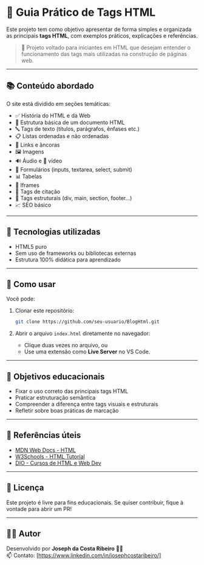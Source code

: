 # 📘 Guia Prático de Tags HTML

Este projeto tem como objetivo apresentar de forma simples e organizada as principais **tags HTML**, com exemplos práticos, explicações e referências.

> 🚀 Projeto voltado para iniciantes em HTML que desejam entender o funcionamento das tags mais utilizadas na construção de páginas web.

---

## 📚 Conteúdo abordado

O site está dividido em seções temáticas:

- ✅ História do HTML e da Web
- 🧱 Estrutura básica de um documento HTML
- 🔤 Tags de texto (títulos, parágrafos, ênfases etc.)
- 📋 Listas ordenadas e não ordenadas
- 🔗 Links e âncoras
- 🖼️ Imagens
- 🔊 Áudio e 🎥 vídeo
- 🧾 Formulários (inputs, textarea, select, submit)
- 📊 Tabelas
- 🧩 Iframes
- 💬 Tags de citação
- 🧱 Tags estruturais (div, main, section, footer...)
- 📈 SEO básico

---

## 🧪 Tecnologias utilizadas

- HTML5 puro
- Sem uso de frameworks ou bibliotecas externas
- Estrutura 100% didática para aprendizado

---

## 📂 Como usar

Você pode:
1. Clonar este repositório:
   ```bash
   git clone https://github.com/seu-usuario/BlogHtml.git
   ```

2. Abrir o arquivo `index.html` diretamente no navegador:
   - Clique duas vezes no arquivo, ou
   - Use uma extensão como **Live Server** no VS Code.

---

## 🧠 Objetivos educacionais

- Fixar o uso correto das principais tags HTML
- Praticar estruturação semântica
- Compreender a diferença entre tags visuais e estruturais
- Refletir sobre boas práticas de marcação

---

## 🔗 Referências úteis

- [MDN Web Docs - HTML](https://developer.mozilla.org/pt-BR/docs/Web/HTML)
- [W3Schools - HTML Tutorial](https://www.w3schools.com/html/)
- [DIO - Cursos de HTML e Web Dev](https://www.dio.me)

---

## 📝 Licença

Este projeto é livre para fins educacionais. Se quiser contribuir, fique à vontade para abrir um PR!

---

## 🙋‍♂️ Autor

Desenvolvido por **Joseph da Costa Ribeiro** 👨‍💻  
📫 Contato: [https://www.linkedin.com/in/josephcostaribeiro/]
